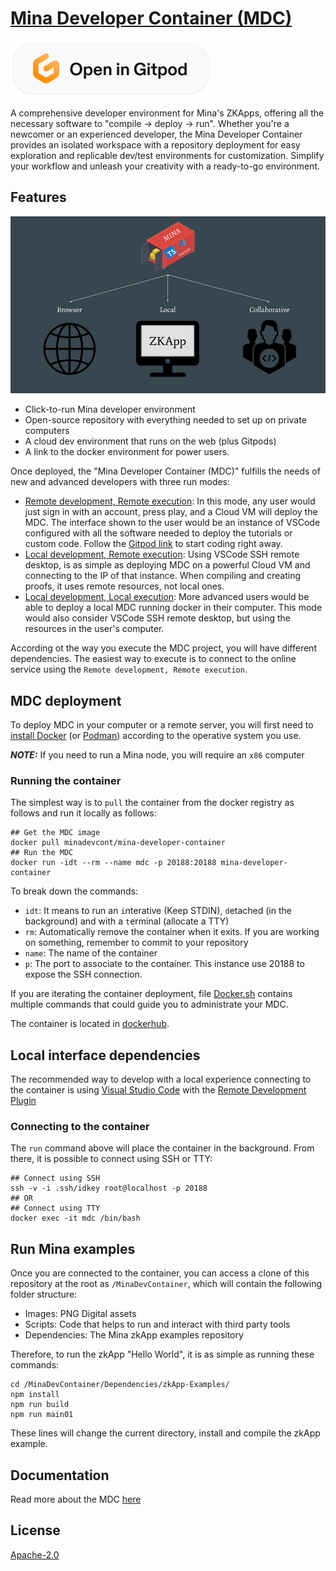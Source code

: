 # [Mina Developer Container (MDC)](https://container.minadev.eth.limo)
[![Open in Gitpod](Images/open-in-gitpod.svg)](https://gitpod.io/#https://github.com/rhvall/MinaDevContainer)

A comprehensive developer environment for Mina's ZKApps, offering all the necessary software to "compile -> deploy -> run". Whether you're a newcomer or an experienced developer, the Mina Developer Container provides an isolated workspace with a repository deployment for easy exploration and replicable dev/test environments for customization. Simplify your workflow and unleash your creativity with a ready-to-go environment.

## Features

![MDC Overview](/Images/MinaInsightsContainer.png)

- Click-to-run Mina developer environment
- Open-source repository with everything needed to set up on private computers
- A cloud dev environment that runs on the web (plus Gitpods)
- A link to the docker environment for power users.

Once deployed, the "Mina Developer Container (MDC)" fulfills the needs of new and advanced developers with three run modes:

- [Remote development, Remote execution](/Images/RemoteWeb.png): In this mode, any user would just sign in with an account, press play, and a Cloud VM will deploy the MDC. The interface shown to the user would be an instance of VSCode configured with all the software needed to deploy the tutorials or custom code. Follow the [Gitpod link]((https://gitpod.io/#https://github.com/rhvall/MinaDevContainer)) to start coding right away.
- [Local development, Remote execution](/Images/RemoteLocal.png): Using VSCode SSH remote desktop, is as simple as deploying MDC on a powerful Cloud VM and connecting to the IP of that instance. When compiling and creating proofs, it uses remote resources, not local ones.
- [Local development, Local execution](/Images/LocalLocal.png): More advanced users would be able to deploy a local MDC running docker in their computer. This mode would also consider VSCode SSH remote desktop, but using the resources in the user's computer.

According ot the way you execute the MDC project, you will have different dependencies. The easiest way to execute is to connect to the online service using the `Remote development, Remote execution`.

## MDC deployment

To deploy MDC in your computer or a remote server, you will first need to [install Docker](https://docs.docker.com/get-docker/) (or [Podman](https://podman.io/)) according to the operative system you use. 

**_NOTE:_** If you need to run a Mina node, you will require an `x86` computer

### Running the container

The simplest way is to `pull` the container from the docker registry as follows and run it locally as follows:

```
## Get the MDC image
docker pull minadevcont/mina-developer-container
## Run the MDC
docker run -idt --rm --name mdc -p 20188:20188 mina-developer-container
```
To break down the commands:
- `idt`: It means to run an `i`nterative (Keep STDIN), `d`etached (in the background) and with a `t`erminal (allocate a TTY)
- `rm`: Automatically remove the container when it exits. If you are working on something, remember to commit to your repository
- `name`: The name of the container
- `p`: The port to associate to the container. This instance use 20188 to expose the SSH connection.

If you are iterating the container deployment, file [Docker.sh](/Scripts/Docker.sh) contains multiple commands that could guide you to administrate your MDC.

The container is located in [dockerhub](https://hub.docker.com/r/minadevcont/mina-developer-container).

## Local interface dependencies

The recommended way to develop with a local experience connecting to the container is using [Visual Studio Code](https://code.visualstudio.com/) with the [Remote Development Plugin](https://code.visualstudio.com/docs/remote/ssh)

### Connecting to the container

The `run` command above will place the container in the background. From there, it is possible to connect using SSH or TTY:

```
## Connect using SSH
ssh -v -i .ssh/idkey root@localhost -p 20188
## OR
## Connect using TTY
docker exec -it mdc /bin/bash
```

## Run Mina examples

Once you are connected to the container, you can access a clone of this repository at the root as `/MinaDevContainer`, which will contain the following folder structure:

- Images: PNG Digital assets
- Scripts: Code that helps to run and interact with third party tools 
- Dependencies: The Mina zkApp examples repository

Therefore, to run the zkApp "Hello World", it is as simple as running these commands:

```
cd /MinaDevContainer/Dependencies/zkApp-Examples/
npm install
npm run build
npm run main01
```

These lines will change the current directory, install and compile the zkApp example.

## Documentation

Read more about the MDC [here](https://github.com/rhvall/MinaDevContainer/wiki) 

## License
[Apache-2.0](/LICENSE)